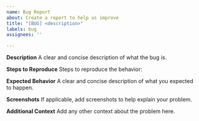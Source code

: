 ```yaml
---
name: Bug Report
about: Create a report to help us improve
title: "[BUG] <description>"
labels: bug
assignees: ''

---
```


**Description**
A clear and concise description of what the bug is.

**Steps to Reproduce**
Steps to reproduce the behavior:

**Expected Behavior**
A clear and concise description of what you expected to happen.

**Screenshots**
If applicable, add screenshots to help explain your problem.

**Additional Context**
Add any other context about the problem here.
